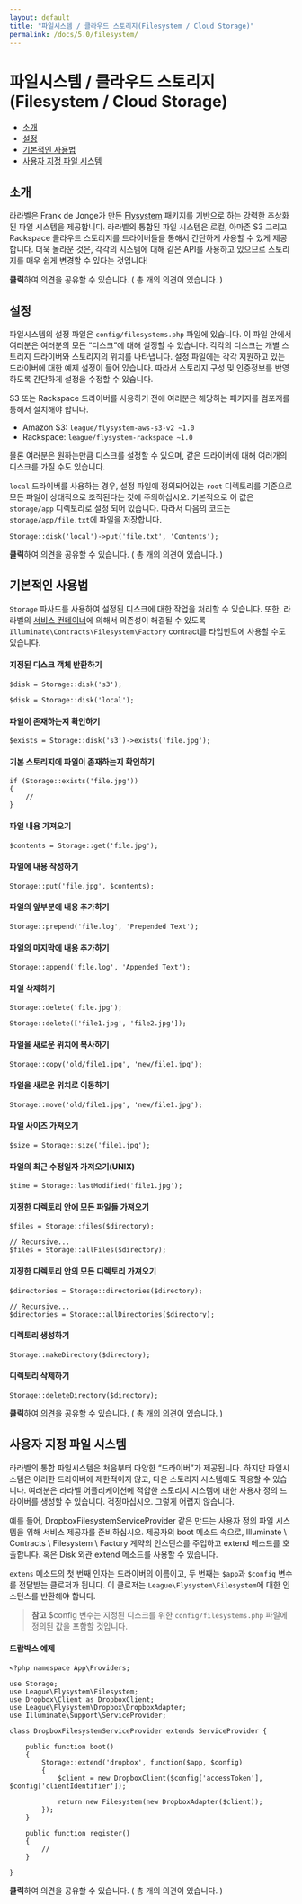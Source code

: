 ```yaml
---
layout: default
title: "파일시스템 / 클라우드 스토리지(Filesystem / Cloud Storage)"
permalink: /docs/5.0/filesystem/
---
```


# 파일시스템 / 클라우드 스토리지(Filesystem / Cloud Storage)

- [소개](#introduction)
- [설정](#configuration)
- [기본적인 사용법](#basic-usage)
- [사용자 지정 파일 시스템](#custom-filesystems)

<a name="introduction"></a>
## 소개

라라벨은 Frank de Jonge가 만든 [Flysystem](https://github.com/thephpleague/flysystem) 패키지를 기반으로 하는 강력한 추상화된 파일 시스템을 제공합니다. 라라벨의 통합된 파일 시스템은 로컬, 아마존 S3 그리고 Rackspace 클라우드 스토리지를 드라이버들을 통해서 간단하게 사용할 수 있게 제공합니다. 더욱 놀라운 것은, 각각의 시스템에 대해 같은 API를 사용하고 있으므로 스토리지를 매우 쉽게 변경할 수 있다는 것입니다!

<div class="chak-comment-wrap"><div class="chak-comment-widget" data-chak-group="laravel" data-chak-apikey="582898af492efbcdd53990e1c6ccb89d-laravel-korean-docs-파일시스템-/-클라우드-스토리지(Filesystem-/-Cloud-Storage)-소개" ><i class="xi-message"></i> <strong>클릭</strong>하여 의견을 공유할 수 있습니다. ( 총 <span class="count"><i class="xi-spinner-5 xi-spin"></i></span>개의 의견이 있습니다. )</div></div>

<a name="configuration"></a>
## 설정

파일시스템의 설정 파일은 `config/filesystems.php` 파일에 있습니다. 이 파일 안에서 여러분은 여러분의 모든 “디스크”에 대해 설정할 수 있습니다. 각각의 디스크는 개별 스토리지 드라이버와 스토리지의 위치를 나타냅니다. 설정 파일에는 각각 지원하고 있는 드라이버에 대한 예제 설정이 들어 있습니다. 따라서 스토리지 구성 및 인증정보를 반영하도록 간단하게 설정을 수정할 수 있습니다.

S3 또는 Rackspace 드라이버를 사용하기 전에 여러분은 해당하는 패키지를 컴포저를 통해서 설치해야 합니다.

- Amazon S3: `league/flysystem-aws-s3-v2 ~1.0`
- Rackspace: `league/flysystem-rackspace ~1.0`

물론 여러분은 원하는만큼 디스크를 설정할 수 있으며, 같은 드라이버에 대해 여러개의 디스크를 가질 수도 있습니다.

`local` 드라이버를 사용하는 경우, 설정 파일에 정의되어있는 `root` 디렉토리를 기준으로 모든 파일이 상대적으로 조작된다는 것에 주의하십시오. 기본적으로 이 값은 `storage/app` 디렉토리로 설정 되어 있습니다. 따라서 다음의 코드는 `storage/app/file.txt`에 파일을 저장합니다.

	Storage::disk('local')->put('file.txt', 'Contents');

<div class="chak-comment-wrap"><div class="chak-comment-widget" data-chak-group="laravel" data-chak-apikey="582898af492efbcdd53990e1c6ccb89d-laravel-korean-docs-파일시스템-/-클라우드-스토리지(Filesystem-/-Cloud-Storage)-설정" ><i class="xi-message"></i> <strong>클릭</strong>하여 의견을 공유할 수 있습니다. ( 총 <span class="count"><i class="xi-spinner-5 xi-spin"></i></span>개의 의견이 있습니다. )</div></div>

<a name="basic-usage"></a>
## 기본적인 사용법

`Storage` 파사드를 사용하여 설정된 디스크에 대한 작업을 처리할 수 있습니다. 또한, 라라벨의 [서비스 컨테이너](/laravel-korean-docs/docs/5.0/container)에 의해서 의존성이 해결될 수 있도록 `Illuminate\Contracts\Filesystem\Factory` contract를 타입힌트에 사용할 수도 있습니다.

#### 지정된 디스크 객체 반환하기

	$disk = Storage::disk('s3');

	$disk = Storage::disk('local');

#### 파일이 존재하는지 확인하기

	$exists = Storage::disk('s3')->exists('file.jpg');

#### 기본 스토리지에 파일이 존재하는지 확인하기

	if (Storage::exists('file.jpg'))
	{
		//
	}

#### 파일 내용 가져오기

	$contents = Storage::get('file.jpg');

#### 파일에 내용 작성하기

	Storage::put('file.jpg', $contents);

#### 파일의 앞부분에 내용 추가하기

	Storage::prepend('file.log', 'Prepended Text');

#### 파일의 마지막에 내용 추가하기

	Storage::append('file.log', 'Appended Text');

#### 파일 삭제하기

	Storage::delete('file.jpg');

	Storage::delete(['file1.jpg', 'file2.jpg']);

#### 파일을 새로운 위치에 복사하기

	Storage::copy('old/file1.jpg', 'new/file1.jpg');

#### 파일을 새로운 위치로 이동하기

	Storage::move('old/file1.jpg', 'new/file1.jpg');

#### 파일 사이즈 가져오기

	$size = Storage::size('file1.jpg');

#### 파일의 최근 수정일자 가져오기(UNIX)

	$time = Storage::lastModified('file1.jpg');

#### 지정한 디렉토리 안에 모든 파일들 가져오기

	$files = Storage::files($directory);

	// Recursive...
	$files = Storage::allFiles($directory);

#### 지정한 디렉토리 안의 모든 디렉토리 가져오기

	$directories = Storage::directories($directory);

	// Recursive...
	$directories = Storage::allDirectories($directory);

#### 디렉토리 생성하기

	Storage::makeDirectory($directory);

#### 디렉토리 삭제하기

	Storage::deleteDirectory($directory);

<div class="chak-comment-wrap"><div class="chak-comment-widget" data-chak-group="laravel" data-chak-apikey="582898af492efbcdd53990e1c6ccb89d-laravel-korean-docs-파일시스템-/-클라우드-스토리지(Filesystem-/-Cloud-Storage)-기본적인-사용법" ><i class="xi-message"></i> <strong>클릭</strong>하여 의견을 공유할 수 있습니다. ( 총 <span class="count"><i class="xi-spinner-5 xi-spin"></i></span>개의 의견이 있습니다. )</div></div>

<a name="custom-filesystems"></a>
## 사용자 지정 파일 시스템

라라벨의 통합 파일시스템은 처음부터 다양한 “드라이버”가 제공됩니다. 하지만 파일시스템은 이러한 드라이버에 제한적이지 않고, 다은 스토리지 시스템에도 적용할 수 있습니다. 여러분은 라라벨 어플리케이션에 적합한 스토리지 시스템에 대한 사용자 정의 드라이버를 생성할 수 있습니다. 걱정마십시오. 그렇게 어렵지 않습니다.

예를 들어, DropboxFilesystemServiceProvider 같은 만드는 사용자 정의 파일 시스템을 위해 서비스 제공자를 준비하십시오. 제공자의 boot 메소드 속으로, Illuminate \ Contracts \ Filesystem \ Factory 계약의 인스턴스를 주입하고 extend 메소드를 호출합니다. 혹은 Disk 외관 extend 메소드를 사용할 수 있습니다.

`extens` 메소드의 첫 번째 인자는 드라이버의 이름이고, 두 번째는 `$app`과 `$config` 변수를 전달받는 클로저가 됩니다. 이 클로저는 `League\Flysystem\Filesystem`에 대한 인스턴스를 반환해야 합니다.

> **참고** $config 변수는 지정된 디스크를 위한 `config/filesystems.php` 파일에 정의된 값을 포함할 것입니다.

#### 드랍박스 예제

	<?php namespace App\Providers;

	use Storage;
	use League\Flysystem\Filesystem;
	use Dropbox\Client as DropboxClient;
	use League\Flysystem\Dropbox\DropboxAdapter;
	use Illuminate\Support\ServiceProvider;

	class DropboxFilesystemServiceProvider extends ServiceProvider {

		public function boot()
		{
			Storage::extend('dropbox', function($app, $config)
			{
				$client = new DropboxClient($config['accessToken'], $config['clientIdentifier']);

				return new Filesystem(new DropboxAdapter($client));
			});
		}

		public function register()
		{
			//
		}

	}

<div class="chak-comment-wrap"><div class="chak-comment-widget" data-chak-group="laravel" data-chak-apikey="582898af492efbcdd53990e1c6ccb89d-laravel-korean-docs-파일시스템-/-클라우드-스토리지(Filesystem-/-Cloud-Storage)-사용자-지정-파일-시스템" ><i class="xi-message"></i> <strong>클릭</strong>하여 의견을 공유할 수 있습니다. ( 총 <span class="count"><i class="xi-spinner-5 xi-spin"></i></span>개의 의견이 있습니다. )</div></div>
